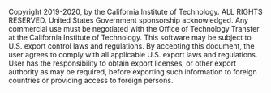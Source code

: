 Copyright 2019-2020, by the California Institute of Technology. ALL RIGHTS RESERVED. United States Government sponsorship acknowledged. Any commercial use must be negotiated with the Office of Technology Transfer at the California Institute of Technology.
This software may be subject to U.S. export control laws and regulations. By accepting this document, the user agrees to comply with all applicable U.S. export laws and regulations. User has the responsibility to obtain export licenses, or other export authority as may be required, before exporting such information to foreign countries or providing access to foreign persons.
